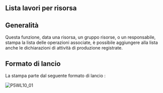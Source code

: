 ## Lista lavori per risorsa
## Generalità
Questa funzione, data una risorsa, un gruppo risorse, o un responsabile, stampa la lista delle operazioni associate, è possibile aggiungere alla lista anche le dichiarazioni di attività di produzione registrate.

## Formato di lancio
La stampa parte dal seguente formato di lancio : 

![P5WL10_01](http://localhost:3000/immagini/MBDOC_OGG-P_P5WL10/P5WL10_01.png)